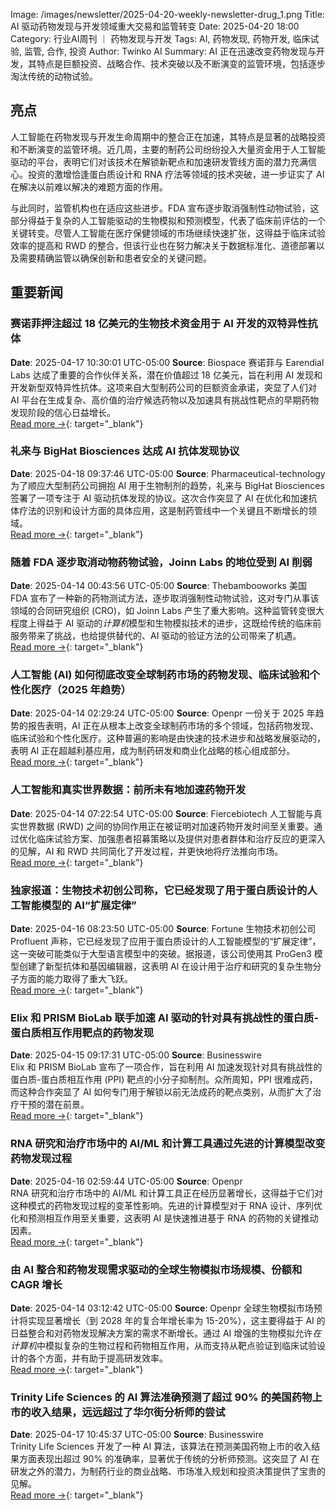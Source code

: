 Image: /images/newsletter/2025-04-20-weekly-newsletter-drug_1.png
Title: AI 驱动药物发现与开发领域重大交易和监管转变
Date: 2025-04-20 18:00
Category: 行业AI周刊 ｜ 药物发现与开发
Tags: AI, 药物发现, 药物开发, 临床试验, 监管, 合作, 投资
Author: Twinko AI
Summary: AI 正在迅速改变药物发现与开发，其特点是巨额投资、战略合作、技术突破以及不断演变的监管环境，包括逐步淘汰传统的动物试验。

## 亮点

人工智能在药物发现与开发生命周期中的整合正在加速，其特点是显著的战略投资和不断演变的监管环境。近几周，主要的制药公司纷纷投入大量资金用于人工智能驱动的平台，表明它们对该技术在解锁新靶点和加速研发管线方面的潜力充满信心。投资的激增恰逢蛋白质设计和 RNA 疗法等领域的技术突破，进一步证实了 AI 在解决以前难以解决的难题方面的作用。

与此同时，监管机构也在适应这些进步。FDA 宣布逐步取消强制性动物试验，这部分得益于复杂的人工智能驱动的生物模拟和预测模型，代表了临床前评估的一个关键转变。尽管人工智能在医疗保健领域的市场继续快速扩张，这得益于临床试验效率的提高和 RWD 的整合，但该行业也在努力解决关于数据标准化、道德部署以及需要精确监管以确保创新和患者安全的关键问题。

## 重要新闻

### 赛诺菲押注超过 18 亿美元的生物技术资金用于 AI 开发的双特异性抗体

**Date**: 2025-04-17 10:30:01 UTC-05:00
**Source**: Biospace
赛诺菲与 Earendial Labs 达成了重要的合作伙伴关系，潜在价值超过 18 亿美元，旨在利用 AI 发现和开发新型双特异性抗体。这项来自大型制药公司的巨额资金承诺，突显了人们对 AI 平台在生成复杂、高价值的治疗候选药物以及加速具有挑战性靶点的早期药物发现阶段的信心日益增长。  
[Read more →](https://www.biospace.com/business/sanofi-bets-more-than-1-8-billion-in-biobucks-on-ai-developed-bispecifics){: target="_blank"}

### 礼来与 BigHat Biosciences 达成 AI 抗体发现协议

**Date**: 2025-04-18 09:37:46 UTC-05:00
**Source**: Pharmaceutical-technology
为了顺应大型制药公司拥抱 AI 用于生物制剂的趋势，礼来与 BigHat Biosciences 签署了一项专注于 AI 驱动抗体发现的协议。这次合作突显了 AI 在优化和加速抗体疗法的识别和设计方面的具体应用，这是制药管线中一个关键且不断增长的领域。  
[Read more →](https://www.pharmaceutical-technology.com/news/eli-lilly-and-bighat-biosciences-ink-ai-antibody-discovery-deal/){: target="_blank"}

### 随着 FDA 逐步取消动物药物试验，Joinn Labs 的地位受到 AI 削弱

**Date**: 2025-04-14 00:43:56 UTC-05:00
**Source**: Thebambooworks
美国 FDA 宣布了一种新的药物测试方法，逐步取消强制性动物试验，这对专门从事该领域的合同研究组织 (CRO)，如 Joinn Labs 产生了重大影响。这种监管转变很大程度上得益于 AI 驱动的*计算机*模型和生物模拟技术的进步，这既给传统的临床前服务带来了挑战，也给提供替代的、AI 驱动的验证方法的公司带来了机遇。  
[Read more →](https://thebambooworks.com/joinn-labs-undermined-by-ai-as-fda-phases-out-animal-drug-testing/){: target="_blank"}

### 人工智能 (AI) 如何彻底改变全球制药市场的药物发现、临床试验和个性化医疗（2025 年趋势）

**Date**: 2025-04-14 02:29:24 UTC-05:00
**Source**: Openpr
一份关于 2025 年趋势的报告表明，AI 正在从根本上改变全球制药市场的多个领域，包括药物发现、临床试验和个性化医疗。这种普遍的影响是由快速的技术进步和战略发展驱动的，表明 AI 正在超越利基应用，成为制药研发和商业化战略的核心组成部分。  
[Read more →](https://www.openpr.com/news/3967835/how-artificial-intelligence-ai-is-revolutionizing-drug){: target="_blank"}

### 人工智能和真实世界数据：前所未有地加速药物开发

**Date**: 2025-04-14 07:22:54 UTC-05:00
**Source**: Fiercebiotech
人工智能与真实世界数据 (RWD) 之间的协同作用正在被证明对加速药物开发时间至关重要。通过优化临床试验方案、加强患者招募策略以及提供对患者群体和治疗反应的更深入的见解，AI 和 RWD 共同简化了开发过程，并更快地将疗法推向市场。  
[Read more →](https://www.fiercebiotech.com/sponsored/artificial-intelligence-and-real-world-data-speeding-drug-development-never){: target="_blank"}

### 独家报道：生物技术初创公司称，它已经发现了用于蛋白质设计的人工智能模型的 AI“扩展定律”

**Date**: 2025-04-16 08:23:50 UTC-05:00
**Source**: Fortune
生物技术初创公司 Profluent 声称，它已经发现了应用于蛋白质设计的人工智能模型的“扩展定律”，这一突破可能类似于大型语言模型中的突破。据报道，该公司使用其 ProGen3 模型创建了新型抗体和基因编辑器，这表明 AI 在设计用于治疗和研究的复杂生物分子方面的能力取得了重大飞跃。  
[Read more →](https://fortune.com/2025/04/16/biotech-profluent-ai-scaling-laws-protein-design-models-opencrispr-openantibodies/){: target="_blank"}

### Elix 和 PRISM BioLab 联手加速 AI 驱动的针对具有挑战性的蛋白质-蛋白质相互作用靶点的药物发现

**Date**: 2025-04-15 09:17:31 UTC-05:00
**Source**: Businesswire  
Elix 和 PRISM BioLab 宣布了一项合作，旨在利用 AI 加速发现针对具有挑战性的蛋白质-蛋白质相互作用 (PPI) 靶点的小分子抑制剂。众所周知，PPI 很难成药，而这种合作突显了 AI 如何专门用于解锁以前无法成药的靶点类别，从而扩大了治疗干预的潜在前景。  
[Read more →](https://www.businesswire.com/news/home/20250411890001/en/Elix-and-PRISM-BioLab-Join-Forces-to-Accelerate-AI-Driven-Drug-Discovery-for-Challenging-Protein-Protein-Interaction-Targets){: target="_blank"}

### RNA 研究和治疗市场中的 AI/ML 和计算工具通过先进的计算模型改变药物发现过程

**Date**: 2025-04-16 02:59:44 UTC-05:00
**Source**: Openpr  
RNA 研究和治疗市场中的 AI/ML 和计算工具正在经历显著增长，这得益于它们对这种模式的药物发现过程的变革性影响。先进的计算模型对于 RNA 设计、序列优化和预测相互作用至关重要，这表明 AI 是快速推进基于 RNA 的药物的关键推动因素。  
[Read more →](https://www.openpr.com/news/3973112/ai-ml-and-computational-tools-in-rna-research-and-therapeutics){: target="_blank"}

### 由 AI 整合和药物发现需求驱动的全球生物模拟市场规模、份额和 CAGR 增长

**Date**: 2025-04-14 03:12:42 UTC-05:00
**Source**: Openpr
全球生物模拟市场预计将实现显著增长（到 2028 年的复合年增长率为 15-20%），这主要得益于 AI 的日益整合和对药物发现解决方案的需求不断增长。通过 AI 增强的生物模拟允许*在计算机*中模拟复杂的生物过程和药物相互作用，从而支持从靶点验证到临床试验设计的各个方面，并有助于提高研发效率。  
[Read more →](https://www.openpr.com/news/3968522/global-biosimulation-market-size-share-and-cagr-growth-driven){: target="_blank"}

### Trinity Life Sciences 的 AI 算法准确预测了超过 90% 的美国药物上市的收入结果，远远超过了华尔街分析师的尝试

**Date**: 2025-04-17 10:45:37 UTC-05:00
**Source**: Businesswire  
Trinity Life Sciences 开发了一种 AI 算法，该算法在预测美国药物上市的收入结果方面表现出超过 90% 的准确率，显著优于传统的分析师预测。这突显了 AI 在研发之外的潜力，为制药行业的商业战略、市场准入规划和投资决策提供了宝贵的见解。  
[Read more →](https://www.businesswire.com/news/home/20250417902433/en/Trinity-Life-Sciences-AI-Algorithm-Accurately-Predicts-Revenue-Outcomes-for-Over-90-of-U.S.-Drug.-Launches-Far-Exceeding-Wall-Street-Analyst-Attempts){: target="_blank"}